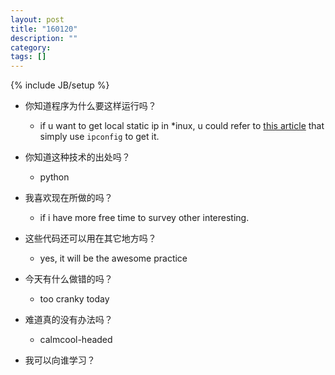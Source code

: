 ```yaml
---
layout: post
title: "160120"
description: ""
category: 
tags: []
---
```

{% include JB/setup %}

* 你知道程序为什么要这样运行吗？
  * if u want to get local static ip in *inux, u could refer to [this article](http://stackoverflow.com/a/13322549) that simply use `ipconfig` to get it.

* 你知道这种技术的出处吗？
  * python

* 我喜欢现在所做的吗？
  * if i have more free time to survey other interesting.

* 这些代码还可以用在其它地方吗？
  * yes, it will be the awesome practice

* 今天有什么做错的吗？
  * too cranky today

* 难道真的没有办法吗？
  * calmcool-headed 

* 我可以向谁学习？
 
